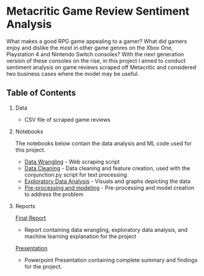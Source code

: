 # Metacritic Game Review Sentiment Analysis
What makes a good RPG game appealing to a gamer? What did gamers enjoy and dislike the most in other game genres on the Xbox One, Playstation 4 and Nintendo Switch consoles? With the next generation version of these consoles on the rise, in this project I aimed to conduct sentiment analysis on game reviews scraped off Metacritic and considered two business cases where the model may be useful.

## Table of Contents
1. Data
    * CSV file of scraped game reviews
    

2. Notebooks
 
   The notebooks below contain the data analysis and ML code used for this project.
 
   * [Data Wrangling](https://github.com/filiaguilar/Metacritic_Sentiment_Analysis/blob/main/notebooks/Data%20Wrangling.ipynb) - Web scraping script
   * [Data Cleaning](https://github.com/filiaguilar/Metacritic_Sentiment_Analysis/blob/main/notebooks/Data%20Cleaning.ipynb) - Data cleaning and feature creation, used with the conjunction.py script for text processing
   * [Exploratory Data Analysis](https://github.com/filiaguilar/Metacritic_Sentiment_Analysis/blob/main/notebooks/Exploratory%20Data%20Analysis.ipynb) - Visuals and graphs depicting the data
   * [Pre-processing and modeling](https://github.com/filiaguilar/Metacritic_Sentiment_Analysis/blob/main/notebooks/Pre-processing%20and%20Modeling.ipynb) - Pre-processing and model creation to address the problem
   

3. Reports
 
   [Final Report](https://github.com/filiaguilar/Metacritic_Sentiment_Analysis/blob/main/reports/Metacritic%20Sentiment%20Analysis%20Report.pdf)
 
   * Report containing data wrangling, exploratory data analysis, and machine learning explanation for the project
 
   [Presentation](https://github.com/filiaguilar/Metacritic_Sentiment_Analysis/blob/main/reports/Metacritic%20Game%20Review%20Sentiment%20Analysis.pdf)
 
   * Powerpoint Presentation containing complete summary and findings for the project.
